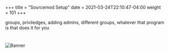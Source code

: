 +++
title = "Sourcemod Setup"
date =  2021-03-24T22:10:47-04:00
weight = 101
+++

groups, priviledges, adding admins, different groups, whatever that program is that does it for you

#
![Banner](/images/fishy.gif)